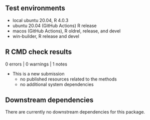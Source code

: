 ## Test environments
* local ubuntu 20.04, R 4.0.3
* ubuntu 20.04 (GitHub Actions) R release
* macos (GitHub Actions), R oldrel, release, and devel
* win-builder, R release and devel

## R CMD check results

0 errors | 0 warnings | 1 notes

* This is a new submission
  - no published resources related to the methods
  - no additional system dependencies

## Downstream dependencies

There are currently no downstream dependencies for this package.

